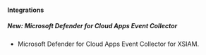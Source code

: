 
#### Integrations
##### New: **Microsoft Defender for Cloud Apps Event Collector**
- Microsoft Defender for Cloud Apps Event Collector for XSIAM.
